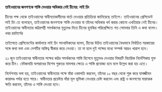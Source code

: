 **তাইওয়ানের জনগণকে শাস্তি দেওয়ার অধিকার নেই চীনের: লাই চিং**

চীনের পক্ষ থেকে তাইওয়ানের স্বাধীনতাকামীদের বার্তা দেওয়ার প্রতিক্রিয়া জানিয়েছে তাইপে। তাইওয়ানের প্রেসিডেন্ট লাই চিং তে বলেছেন, তাইওয়ানের জনগণকে শাস্তি দেওয়ার বা তাঁদের অধিকার খর্ব করার কোনো এখতিয়ার নেই চীনের। তাইওয়ানের স্বাধীনতার কট্টরপন্থী সমর্থকদের মৃত্যুদণ্ড দিতে চীনের হুমকির পরিপ্রেক্ষিতে গত সোমবার তিনি এ কথা বলেন। খবর রয়টার্সের

তাইপেতে প্রেসিডেন্টের কার্যালয়ে লাই চিং সাংবাদিকদের বলেন, চীনের উচিত তাইওয়ানের বৈধভাবে নির্বাচিত সরকারের সঙ্গে কথা বলা এবং দেশটির অস্তিত্ব স্বীকার করে নেওয়া। তা না হলে দুই পক্ষের মধ্যে সম্পর্ক আরও খারাপ হবে।

২১ জুন তাইওয়ানের স্বাধীনতার পক্ষের কট্টর সমর্থকদের শাস্তি হিসেবে মৃত্যুদণ্ড দেওয়ার বিষয়টি বিচারিক নির্দেশিকায় যুক্ত করে চীন। ফৌজদারি অপরাধের বিশেষ গুরুতর মামলার ক্ষেত্রে এ শাস্তি প্রযোজ্য হবে বলে উল্লেখ করা হয় এতে।

নির্দেশনায় বলা হয়, তাইওয়ানের স্বাধীনতার পক্ষে যাঁরা ওকালতি করবেন, তাঁদের ১০ বছর থেকে শুরু করে যাবজ্জীবন কারাদণ্ড পর্যন্ত হতে পারে। স্বাধীনতার প্রচেষ্টায় যাঁরা মূল ভূমিকা নেওয়ার চেষ্টা করবেন এবং রাষ্ট্র ও জনগণের মারাত্মক ক্ষতি করবেন, তাঁদের এ শাস্তি দেওয়া হবে।
